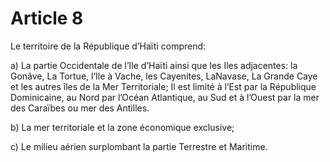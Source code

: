 # Article 8
Le territoire de la République d’Haïti comprend:

a) La partie Occidentale de l’Ile d’Haïti ainsi que les Iles adjacentes: la Gonâve, La Tortue, l‘Ile à Vache, les Cayenites, LaNavase, La Grande Caye et les autres îles de la Mer Territoriale;
Il est limité à l’Est par la République Dominicaine, au Nord par l’Océan Atlantique, au Sud et à l’Ouest par la mer des Caraïbes ou mer des Antilles.

b) La mer territoriale et la zone économique exclusive;

c) Le milieu aérien surplombant la partie Terrestre et Maritime.
